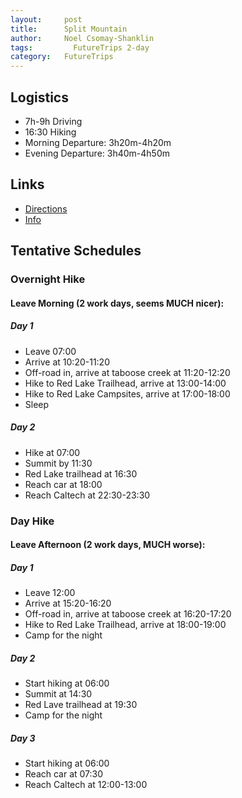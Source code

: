```yaml
---
layout:     post
title:      Split Mountain
author:     Noel Csomay-Shanklin
tags: 		  FutureTrips 2-day
category:   FutureTrips
---
```

## Logistics

* 7h-9h Driving
* 16:30 Hiking
* Morning Departure: 3h20m-4h20m
* Evening Departure: 3h40m-4h50m

## Links
* [Directions](https://www.google.com/maps/dir/California+Institute+of+Technology,+1200+E+California+Blvd,+Pasadena,+CA+91125/37.0001183,-118.2328546/@35.5533288,-119.0772721,8z/data=!3m1!4b1!4m9!4m8!1m5!1m1!1s0x80c2c4a7ea997b91:0x3499e7d01a61dd1a!2m2!1d-118.125269!2d34.1376576!1m0!3e0)
* [Info](https://www.scaruffi.com/travel/split.html)


## Tentative Schedules
### Overnight Hike
#### Leave Morning (2 work days, seems MUCH nicer):
##### Day 1
* Leave 07:00
* Arrive at 10:20-11:20 
* Off-road in, arrive at taboose creek at 11:20-12:20
* Hike to Red Lake Trailhead, arrive at 13:00-14:00
* Hike to Red Lake Campsites, arrive at 17:00-18:00
* Sleep

##### Day 2
* Hike at 07:00
* Summit by 11:30
* Red Lake trailhead at 16:30
* Reach car at 18:00
* Reach Caltech at 22:30-23:30

### Day Hike
#### Leave Afternoon (2 work days, MUCH worse):
##### Day 1
* Leave 12:00 
* Arrive at 15:20-16:20
* Off-road in, arrive at taboose creek at 16:20-17:20
* Hike to Red Lake Trailhead, arrive at 18:00-19:00
* Camp for the night

##### Day 2
* Start hiking at 06:00
* Summit at 14:30
* Red Lave trailhead at 19:30
* Camp for the night

##### Day 3
* Start hiking at 06:00
* Reach car at 07:30
* Reach Caltech at 12:00-13:00


